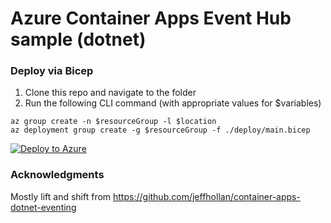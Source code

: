 # Azure Container Apps Event Hub sample (dotnet)


### Deploy via Bicep


1. Clone this repo and navigate to the folder
2. Run the following CLI command (with appropriate values for $variables)
  ```cli
  az group create -n $resourceGroup -l $location
  az deployment group create -g $resourceGroup -f ./deploy/main.bicep 
  ```
  
  [![Deploy to Azure](https://aka.ms/deploytoazurebutton)](https://portal.azure.com/#create/Microsoft.Template/uri/https%3A%2F%2Fraw.githubusercontent.com%2Fveyalla%2Feh-sample%2Fupdate-preview-api%2Fdeploy%2Fmain.json)

### Acknowledgments
Mostly lift and shift from https://github.com/jeffhollan/container-apps-dotnet-eventing
